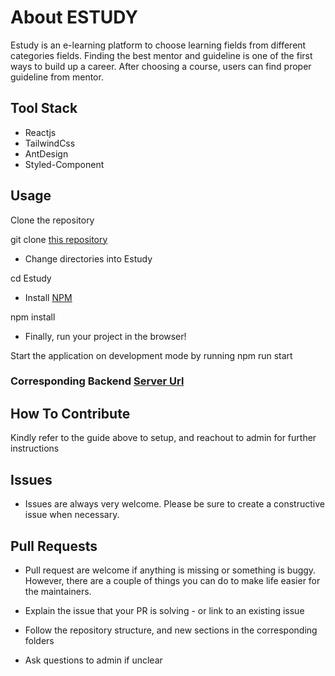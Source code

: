 # About ESTUDY

Estudy is an e-learning platform to choose learning fields from different categories fields. Finding the best mentor and guideline is one of the first ways to build up a career. After choosing a course, users can find proper guideline from mentor.

## Tool Stack

-   Reactjs
-   TailwindCss
-   AntDesign
-   Styled-Component

## Usage

Clone the repository

git clone [this repository](https://github.com/chimobi-justice/Estudy.git)

-   Change directories into Estudy

cd Estudy

-   Install [NPM](https://nodejs.org/en/)

npm install

-   Finally, run your project in the browser!

Start the application on development mode by running npm run start

### Corresponding Backend [Server Url](https://estudy-backend.onrender.com)

## How To Contribute
Kindly refer to the guide above to setup, and reachout to admin for further instructions

## Issues
- Issues are always very welcome. Please be sure to create a constructive issue when necessary.

## Pull Requests
- Pull request are welcome if anything is missing or something is buggy. However, there are a couple of things you can do to make life easier for the maintainers.

- Explain the issue that your PR is solving - or link to an existing issue
- Follow the repository structure, and new sections in the corresponding folders
- Ask questions to admin if unclear
